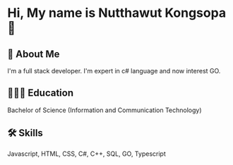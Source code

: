 
# Hi, My name is Nutthawut Kongsopa 👋


## 🚀 About Me
I'm a full stack developer. 
I'm expert in c# language and now interest GO.

## 👨🏻‍🎓 Education
Bachelor of Science (Information and Communication Technology)

## 🛠 Skills
Javascript, HTML, CSS, C#, C++, SQL, GO, Typescript

